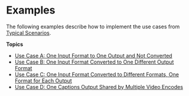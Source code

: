 # Examples<a name="examples"></a>

The following examples describe how to implement the use cases from [Typical Scenarios](typical-scenarios.md)\. 

**Topics**
+ [Use Case A: One Input Format to One Output and Not Converted](use-case-one-input-format-to-one-output.md)
+ [Use Case B: One Input Format Converted to One Different Output Format](use-case-one-input-format-to-one-different-output-format.md)
+ [Use Case C: One Input Format Converted to Different Formats, One Format for Each Output](use-case-one-input-format-different-format-for-each-output.md)
+ [Use Case D: One Captions Output Shared by Multiple Video Encodes](use-case-one-captions-output-shared-by-multiple-video-encode.md)